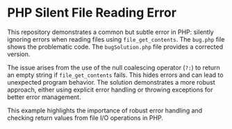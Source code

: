 # PHP Silent File Reading Error

This repository demonstrates a common but subtle error in PHP: silently ignoring errors when reading files using `file_get_contents`. The `bug.php` file shows the problematic code.  The `bugSolution.php` file provides a corrected version.

The issue arises from the use of the null coalescing operator (`?:`) to return an empty string if `file_get_contents` fails.  This hides errors and can lead to unexpected program behavior.  The solution demonstrates a more robust approach, either using explicit error handling or throwing exceptions for better error management.

This example highlights the importance of robust error handling and checking return values from file I/O operations in PHP.